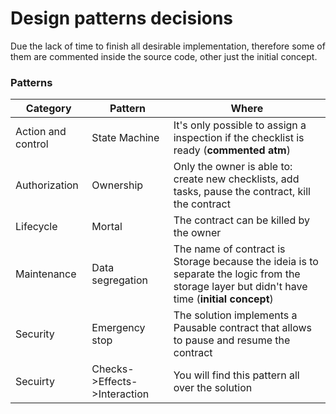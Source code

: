 # Design patterns decisions

Due the lack of time to finish all desirable implementation, therefore some of them are commented inside the source code, other just the initial concept.

### Patterns
Category | Pattern | Where
---------|---------|------
Action and control | State Machine | It's only possible to assign a inspection if the checklist is ready (**commented atm**)
Authorization | Ownership | Only the owner is able to: create new checklists, add tasks, pause the contract, kill the contract
Lifecycle | Mortal | The contract can be killed by the owner
Maintenance | Data segregation | The name of contract is Storage because the ideia is to separate the logic from the storage layer but didn't have time (**initial concept**)
Security | Emergency stop | The solution implements a Pausable contract that allows to pause and resume the contract
Secuirty | Checks->Effects->Interaction | You will find this pattern all over the solution